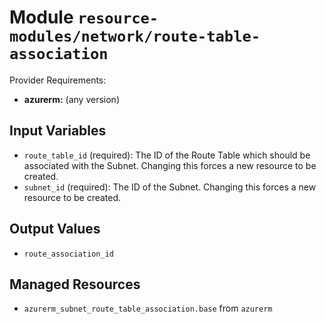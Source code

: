 
# Module `resource-modules/network/route-table-association`

Provider Requirements:
* **azurerm:** (any version)

## Input Variables
* `route_table_id` (required): The ID of the Route Table which should be associated with the Subnet. Changing this forces a new resource to be created.
* `subnet_id` (required): The ID of the Subnet. Changing this forces a new resource to be created.

## Output Values
* `route_association_id`

## Managed Resources
* `azurerm_subnet_route_table_association.base` from `azurerm`

